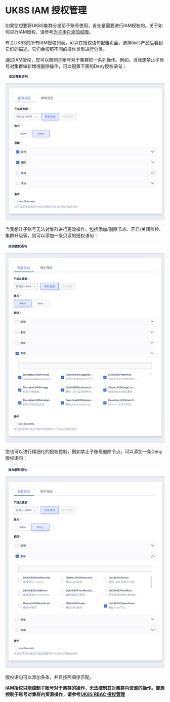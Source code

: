# UK8S IAM 授权管理

如果您想要将UK8S集群分发给子账号使用，首先是需要进行IAM授权的。关于如何进行IAM授权，请参考[为子用户添加权限](https://docs.ucloud.cn/uproject/user?id=%e4%b8%ba%e5%ad%90%e7%94%a8%e6%88%b7%e6%b7%bb%e5%8a%a0%e6%9d%83%e9%99%90)。

有关UK8S的所有IAM授权列表，可以在授权语句配置页面，选择`UK8S`产品后看到它们的描述。它们会按照不同的操作类型进行分类。

通过IAM授权，您可以限制子账号对于集群的一系列操作。例如，当我想禁止子账号对集群做新增或删除操作，可以配置下面的Deny授权语句：

![auth](/images/auth/iam_deny.png)

当我想让子账号无法对集群进行更改操作，包括添加/删除节点、开启/关闭监控、集群升级等，则可以添加一条只读的授权语句：

![auth](/images/auth/iam_readonly.png)

您也可以进行精细化的授权控制，例如禁止子账号删除节点，可以添加一条Deny授权语句：

![auth](/images/auth/iam_deny_one.png)

授权语句可以添加多条，并且按照顺序匹配。

**IAM授权只能控制子账号对于集群的操作，无法控制其对集群内资源的操作。要想控制子账号对集群内资源操作，请参考[UK8S RBAC 授权管理](/uk8s/auth/rbac)**
